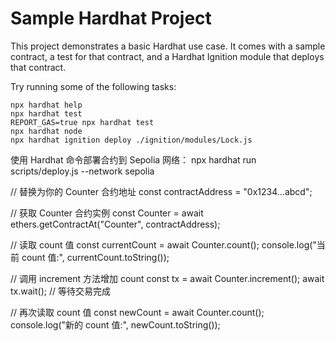 # Sample Hardhat Project

This project demonstrates a basic Hardhat use case. It comes with a sample contract, a test for that contract, and a Hardhat Ignition module that deploys that contract.

Try running some of the following tasks:

```shell
npx hardhat help
npx hardhat test
REPORT_GAS=true npx hardhat test
npx hardhat node
npx hardhat ignition deploy ./ignition/modules/Lock.js
```

使用 Hardhat 命令部署合约到 Sepolia 网络：
npx hardhat run scripts/deploy.js --network sepolia

// 替换为你的 Counter 合约地址
const contractAddress = "0x1234...abcd";

// 获取 Counter 合约实例
const Counter = await ethers.getContractAt("Counter", contractAddress);

// 读取 count 值
const currentCount = await Counter.count();
console.log("当前 count 值:", currentCount.toString());

// 调用 increment 方法增加 count
const tx = await Counter.increment();
await tx.wait();  // 等待交易完成

// 再次读取 count 值
const newCount = await Counter.count();
console.log("新的 count 值:", newCount.toString());